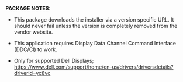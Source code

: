 ﻿**PACKAGE NOTES:**

* This package downloads the installer via a version specific URL. It should never fail unless the version is completely removed from the vendor website.

* This application requires Display Data Channel Command Interface (DDC/CI) to work.

* Only for supported Dell Displays; https://www.dell.com/support/home/en-us/drivers/driversdetails?driverid=yc8vc
